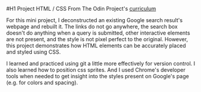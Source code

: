 #H1 Project HTML / CSS
From The Odin Project's [curriculum](http://www.theodinproject.com/courses/web-development-101/lessons/html-css)

For this mini project, I deconstructed an existing Google search result's webpage and rebuilt it. The links do not go anywhere, the search box doesn't do anything when a query is submitted, other interactive elements are not present, and the style is not pixel perfect to the original. However, this project demonstrates how HTML elements can be accurately placed and styled using CSS.

I learned and practiced using git a little more effectively for version control. I also learned how to position css sprites. And I used Chrome's developer tools when needed to get insight into the styles present on Google's page (e.g. for colors and spacing).
